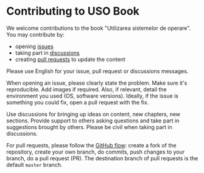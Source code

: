 # Contributing to USO Book

We welcome contributions to the book "Utilizarea sistemelor de operare".
You may contribute by:

* opening [issues](https://github.com/systems-cs-pub-ro/carte-uso/issues)
* taking part in [discussions](https://github.com/systems-cs-pub-ro/carte-uso/discussions)
* creating [pull requests](https://github.com/systems-cs-pub-ro/carte-uso/pulls) to update the content

Please use English for your issue, pull request or discussions messages.

When opening an issue, please clearly state the problem.
Make sure it's reproducible.
Add images if required.
Also, if relevant, detail the environment you used (OS, software versions).
Ideally, if the issue is something you could fix, open a pull request with the fix.

Use discussions for bringing up ideas on content, new chapters, new sections.
Provide support to others asking questions and take part in suggestions brought by others.
Please be civil when taking part in discussions.

For pull requests, please follow the [GitHub flow](https://docs.github.com/en/github/collaborating-with-pull-requests/proposing-changes-to-your-work-with-pull-requests/creating-a-pull-request-from-a-fork): create a fork of the repository, create your own branch, do commits, push changes to your branch, do a pull request (PR).
The destination branch of pull requests is the default `master` branch.
